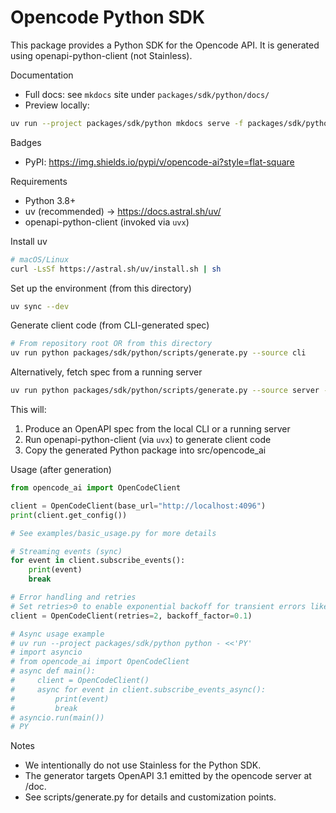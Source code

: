 # Opencode Python SDK

This package provides a Python SDK for the Opencode API. It is generated using openapi-python-client (not Stainless).


Documentation
- Full docs: see `mkdocs` site under `packages/sdk/python/docs/`
- Preview locally:
```bash
uv run --project packages/sdk/python mkdocs serve -f packages/sdk/python/mkdocs.yml
```

Badges
- PyPI: https://img.shields.io/pypi/v/opencode-ai?style=flat-square

Requirements
- Python 3.8+
- uv (recommended) -> https://docs.astral.sh/uv/
- openapi-python-client (invoked via `uvx`)

Install uv
```bash
# macOS/Linux
curl -LsSf https://astral.sh/uv/install.sh | sh
```

Set up the environment (from this directory)
```bash
uv sync --dev
```

Generate client code (from CLI-generated spec)
```bash
# From repository root OR from this directory
uv run python packages/sdk/python/scripts/generate.py --source cli
```

Alternatively, fetch spec from a running server
```bash
uv run python packages/sdk/python/scripts/generate.py --source server --server-url http://localhost:4096/doc
```

This will:
1) Produce an OpenAPI spec from the local CLI or a running server
2) Run openapi-python-client (via `uvx`) to generate client code
3) Copy the generated Python package into src/opencode_ai

Usage (after generation)
```python
from opencode_ai import OpenCodeClient

client = OpenCodeClient(base_url="http://localhost:4096")
print(client.get_config())

# See examples/basic_usage.py for more details

# Streaming events (sync)
for event in client.subscribe_events():
    print(event)
    break

# Error handling and retries
# Set retries>0 to enable exponential backoff for transient errors like 429/5xx
client = OpenCodeClient(retries=2, backoff_factor=0.1)

# Async usage example
# uv run --project packages/sdk/python python - <<'PY'
# import asyncio
# from opencode_ai import OpenCodeClient
# async def main():
#     client = OpenCodeClient()
#     async for event in client.subscribe_events_async():
#         print(event)
#         break
# asyncio.run(main())
# PY
```

Notes
- We intentionally do not use Stainless for the Python SDK.
- The generator targets OpenAPI 3.1 emitted by the opencode server at /doc.
- See scripts/generate.py for details and customization points.
